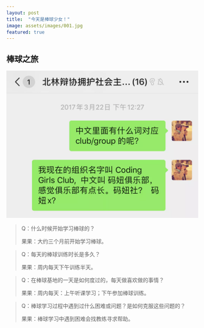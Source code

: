 ```yaml
---
layout: post
title:  "今天是棒球少女！"
image: assets/images/001.jpg
featured: true
---
```


## 棒球之旅

![002](../assets/images/002.jpg)

> Q：什么时候开始学习棒球的？
> 
> 果果：大约三个月前开始学习棒球。

> Q：每天的棒球训练时长是多久？
> 
> 果果：周内每天下午训练半天。

> Q：在棒球基地的一天是如何度过的，每天做喜欢做的事情？
> 
> 果果：周内每天：上午听课学习；下午参加棒球训练。

> Q：棒球学习过程中遇到过什么困难或问题？是如何克服这些问题的？
> 
> 果果：棒球学习中遇到困难会找教练寻求帮助。


